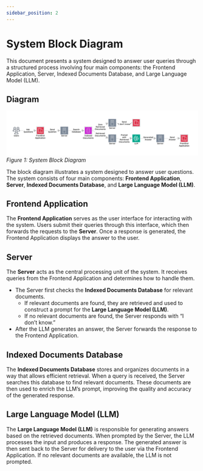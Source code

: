 ```yaml
---
sidebar_position: 2
---
```


# System Block Diagram

This document presents a system designed to answer user queries through a structured process involving four main components: the Frontend Application, Server, Indexed Documents Database, and Large Language Model (LLM). 

## Diagram

![Figure 1: System Block Diagram](../../static/img/Block%20Diagram.png)
*Figure 1: System Block Diagram*

The block diagram illustrates a system designed to answer user questions. The system consists of four main components: **Frontend Application**, **Server**, **Indexed Documents Database**, and **Large Language Model (LLM)**.

## Frontend Application
The **Frontend Application** serves as the user interface for interacting with the system. Users submit their queries through this interface, which then forwards the requests to the **Server**. Once a response is generated, the Frontend Application displays the answer to the user.

## Server
The **Server** acts as the central processing unit of the system. It receives queries from the Frontend Application and determines how to handle them.

- The Server first checks the **Indexed Documents Database** for relevant documents.
  - If relevant documents are found, they are retrieved and used to construct a prompt for the **Large Language Model (LLM)**.
  - If no relevant documents are found, the Server responds with “I don’t know.”
- After the LLM generates an answer, the Server forwards the response to the Frontend Application.

## Indexed Documents Database
The **Indexed Documents Database** stores and organizes documents in a way that allows efficient retrieval. When a query is received, the Server searches this database to find relevant documents. These documents are then used to enrich the LLM’s prompt, improving the quality and accuracy of the generated response.

## Large Language Model (LLM)
The **Large Language Model (LLM)** is responsible for generating answers based on the retrieved documents. When prompted by the Server, the LLM processes the input and produces a response. The generated answer is then sent back to the Server for delivery to the user via the Frontend Application. If no relevant documents are available, the LLM is not prompted.

